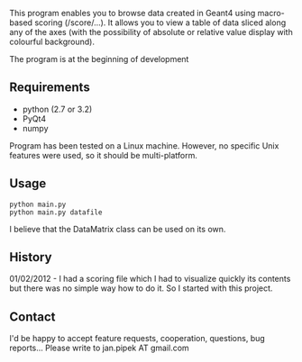 This program enables you to browse data created in Geant4
using macro-based scoring (/score/...). It allows you to view
a table of data sliced along any of the axes (with the possibility
of absolute or relative value display with colourful background).

The program is at the beginning of development

Requirements
------------
* python (2.7 or 3.2)
* PyQt4
* numpy

Program has been tested on a Linux machine. However, no specific
Unix features were used, so it should be multi-platform.

Usage
-----

    python main.py
    python main.py datafile

I believe that the DataMatrix class can be used on its own.

History
-------
01/02/2012 - I had a scoring file which I had to visualize quickly its contents but there
	was no simple way how to do it. So I started with this project.
	
Contact
-------
I'd be happy to accept feature requests, cooperation, questions, bug reports...
Please write to jan.pipek AT gmail.com
